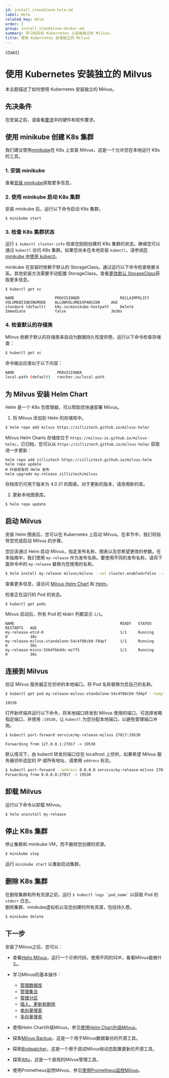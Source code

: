 ```yaml
---
id: install_standalone-helm.md
label: Helm
related_key: Helm
order: 2
group: install_standalone-docker.md
summary: 学习如何在 Kubernetes 上安装独立的 Milvus。
title: 使用 Kubernetes 安装独立的 Milvus
---
```


{{tab}}

# 使用 Kubernetes 安装独立的 Milvus

本主题描述了如何使用 Kubernetes 安装独立的 Milvus。

## 先决条件

在安装之前，请查看[要求](prerequisite-helm.md)中的硬件和软件要求。

## 使用 minikube 创建 K8s 集群

我们建议使用[minikube](https://minikube.sigs.k8s.io/docs/)在 K8s 上安装 Milvus，这是一个允许您在本地运行 K8s 的工具。

### 1. 安装 minikube

查看[安装 minikube](https://minikube.sigs.k8s.io/docs/start/)获取更多信息。

### 2. 使用 minikube 启动 K8s 集群

安装 minikube 后，运行以下命令启动 K8s 集群。

```
$ minikube start
```

### 3. 检查 K8s 集群状态

运行 `$ kubectl cluster-info` 检查您刚刚创建的 K8s 集群的状态。确保您可以通过 `kubectl` 访问 K8s 集群。如果您尚未在本地安装 `kubectl`，请参阅[在 minikube 中使用 kubectl](https://minikube.sigs.k8s.io/docs/handbook/kubectl/)。

minikube 在安装时依赖于默认的 StorageClass。通过运行以下命令检查依赖关系。其他安装方法需要手动配置 StorageClass。查看[更改默认 StorageClass](https://kubernetes.io/docs/tasks/administer-cluster/change-default-storage-class/)获取更多信息。

```
$ kubectl get sc
```

```
NAME                  PROVISIONER                  RECLAIMPOLICY    VOLUMEBIINDINGMODE    ALLOWVOLUMEEXPANSION     AGE
standard (default)    k8s.io/minikube-hostpath     Delete           Immediate             false                    3m36s
```

### 4. 检查默认的存储类

Milvus 依赖于默认的存储类来自动为数据持久性提供卷。运行以下命令检查存储类：

```bash
$ kubectl get sc
```

命令输出应类似于以下内容：

```bash
NAME                   PROVISIONER                                     RECLAIMPOLICY   VOLUMEBINDINGMODE      ALLOWVOLUMEEXPANSION   AGE
local-path (default)   rancher.io/local-path                           Delete          WaitForFirstConsumer   false                  461d
```

## 为 Milvus 安装 Helm Chart

Helm 是一个 K8s 包管理器，可以帮助您快速部署 Milvus。

1. 将 Milvus 添加到 Helm 的存储库中。

```bash
$ helm repo add milvus https://zilliztech.github.io/milvus-helm/
```

<div class="alert note">

Milvus Helm Charts 存储库位于 `https://milvus-io.github.io/milvus-helm/`，已归档，您可以从 `https://zilliztech.github.io/milvus-helm/` 获取进一步更新：
```shell
helm repo add zilliztech https://zilliztech.github.io/milvus-helm
helm repo update
# 升级现有的 Helm 发布
helm upgrade my-release zilliztech/milvus
```
存档库仍可用于版本为 4.0.31 的图表。对于更新的版本，请改用新的库。

</div>

2. 更新本地图表库。

```bash
$ helm repo update
```

## 启动 Milvus

安装 Helm 图表后，您可以在 Kubernetes 上启动 Milvus。在本节中，我们将指导您完成启动 Milvus 的步骤。

您应该通过 Helm 启动 Milvus，指定发布名称、图表以及您希望更改的参数。在本指南中，我们使用 <code>my-release</code> 作为发布名称。要使用不同的发布名称，请将下面命令中的 <code>my-release</code> 替换为您使用的名称。

```bash
$ helm install my-release milvus/milvus --set cluster.enabled=false --set etcd.replicaCount=1 --set minio.mode=standalone --set pulsar.enabled=false
```

<div class="alert note">
查看更多信息，请访问 <a href="https://artifacthub.io/packages/helm/milvus/milvus">Milvus Helm Chart</a> 和 <a href="https://helm.sh/docs/">Helm</a>。
</div>

检查正在运行的 Pod 的状态。

```bash
$ kubectl get pods
```

Milvus 启动后，所有 Pod 的 `READY` 列都显示 `1/1`。

```text
NAME                                               READY   STATUS      RESTARTS   AGE
my-release-etcd-0                                  1/1     Running     0          30s
my-release-milvus-standalone-54c4f88cb9-f84pf      1/1     Running     0          30s
my-release-minio-5564fbbddc-mz7f5                  1/1     Running     0          30s
```

## 连接到 Milvus

验证 Milvus 服务器正在侦听的本地端口。将 Pod 名称替换为您自己的名称。

```bash
$ kubectl get pod my-release-milvus-standalone-54c4f88cb9-f84pf --template='{{(index (index .spec.containers 0).ports 0).containerPort}}{{"\n"}}'
```

```
19530
```

打开新终端并运行以下命令，将本地端口转发到 Milvus 使用的端口。可选择省略指定端口，并使用 `:19530`，让 `kubectl` 为您分配本地端口，以避免管理端口冲突。

```bash
$ kubectl port-forward service/my-release-milvus 27017:19530
```

```
Forwarding from 127.0.0.1:27017 -> 19530
```

默认情况下，由 kubectl 转发的端口仅在 localhost 上侦听。如果希望 Milvus 服务器侦听选定的 IP 或所有地址，请使用 `address` 标志。

```bash
$ kubectl port-forward --address 0.0.0.0 service/my-release-milvus 27017:19530
Forwarding from 0.0.0.0:27017 -> 19530
```

## 卸载 Milvus

运行以下命令以卸载 Milvus。

```bash
$ helm uninstall my-release
```

## 停止 K8s 集群

停止集群和 minikube VM，而不删除您创建的资源。

```bash
$ minikube stop
```

运行 `minikube start` 以重新启动集群。

## 删除 K8s 集群

<div class="alert note">
在删除集群和所有资源之前，运行 <code>$ kubectl logs `pod_name`</code> 以获取 Pod 的 <code>stderr</code> 日志。
</div>
删除集群、minikube虚拟机以及您创建的所有资源，包括持久卷。

```bash
$ minikube delete
```

## 下一步

安装了Milvus之后，您可以：

- 查看[Hello Milvus](quickstart.md)，运行一个示例代码，使用不同的SDK，看看Milvus能做什么。

- 学习Milvus的基本操作：
  - [管理数据库](manage_databases.md)
  - [管理集合](manage-collections.md)
  - [管理分区](manage-partitions.md)
  - [插入、更新和删除](insert-update-delete.md)
  - [单向量搜索](single-vector-search.md)
  - [多向量搜索](multi-vector-search.md)

- 使用Helm Chart升级Milvus，参见[使用Helm Chart升级Milvus](upgrade_milvus_standalone-helm.md)。
- 探索[Milvus Backup](milvus_backup_overview.md)，这是一个用于Milvus数据备份的开源工具。
- 探索[Birdwatcher](birdwatcher_overview.md)，这是一个用于调试Milvus和动态配置更新的开源工具。
- 探索[Attu](https://milvus.io/docs/attu.md)，这是一个直观的Milvus管理工具。
- 使用Prometheus监控Milvus，参见[使用Prometheus监控Milvus](monitor.md)。